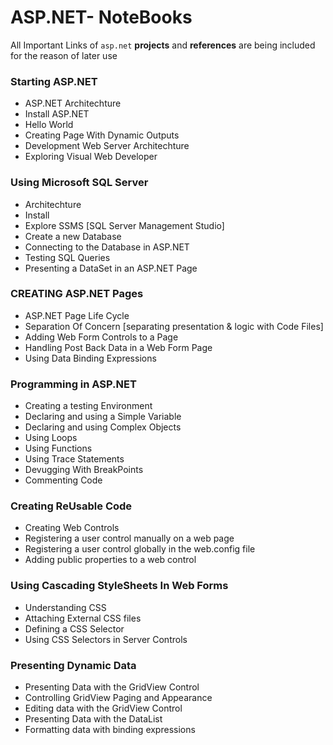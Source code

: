 # ASP.NET- NoteBooks

All Important Links of `asp.net` <b>projects</b> and <b>references</b> are being included for the reason of later use


### Starting ASP.NET
  - ASP.NET Architechture
  - Install ASP.NET
  - Hello World
  - Creating Page With Dynamic Outputs
  - Development Web Server Architechture
  - Exploring Visual Web Developer 

### Using Microsoft SQL Server
  - Architechture
  - Install
  - Explore SSMS [SQL Server Management Studio]
  - Create a new Database
  - Connecting to the Database in ASP.NET
  - Testing SQL Queries
  - Presenting a DataSet in an ASP.NET Page
  
### CREATING ASP.NET Pages
  - ASP.NET Page Life Cycle
  - Separation Of Concern [separating presentation & logic with Code Files]
  - Adding Web Form Controls to a Page
  - Handling Post Back Data in a Web Form Page
  - Using Data Binding Expressions
  
### Programming in ASP.NET
  - Creating a testing Environment
  - Declaring and using a Simple Variable
  - Declaring and using Complex Objects
  - Using Loops
  - Using Functions
  - Using Trace Statements
  - Devugging With BreakPoints
  - Commenting Code

### Creating ReUsable Code
  - Creating Web Controls
  - Registering a user control manually on a web page
  - Registering a user control globally in the web.config file
  - Adding public properties to a web control

### Using Cascading StyleSheets In Web Forms
  - Understanding CSS
  - Attaching External CSS files
  - Defining a CSS Selector
  - Using CSS Selectors in Server Controls

### Presenting Dynamic Data
  - Presenting Data with the GridView Control
  - Controlling GridView Paging and Appearance
  - Editing data with the GridView Control
  - Presenting Data with the DataList
  - Formatting data with binding expressions
  
